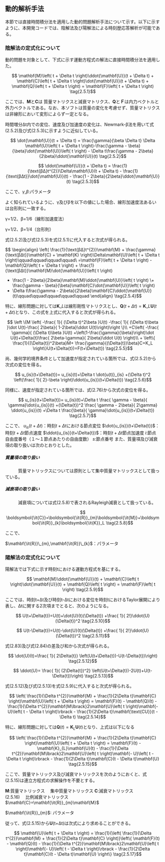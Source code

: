 <script type="text/x-mathjax-config">
MathJax.Hub.Config({
  tex2jax: {
    inlineMath: [['$','$'], ['\\(','\\)']],
    processEscapes: true
  },
  CommonHTML: { matchFontHeight: true },
  displayAlign: "center"
});
</script>
<script async src="https://cdn.mathjax.org/mathjax/latest/MathJax.js?config=TeX-AMS_CHTML"></script>

## 動的解析手法

本節では直接時間積分法を適用した動的問題解析手法について示す。以下に示すように、本開発コードでは、陰解法及び陽解法による時刻歴応答解析が可能である。

### 陰解法の定式化について

動的問題を対象として、下式に示す運動方程式の解法に直接時間積分法を適用した。

$$
\mathbf{M}\left( t + \Delta t \right)\ddot{\mathbf{U}}(t + \Delta t) + \mathbf{C}\left( t + \Delta t \right)\dot{\mathbf{U}}(t + \Delta t) + \mathbf{Q}\left( t + \Delta t \right) = \mathbf{F}\left( t + \Delta t \right)
\tag{2.5.1}$$

ここでは、**M**と**C**は
質量マトリクスと減衰マトリクス、**Q**と**Ｆ**は内力ベクトルと
外力ベクトルである。なお、本ソフトは質量の変化を考慮せず、質量マトリクスは非線形において変形によらず一定となる。

時間増分Δt内での変位、速度及び加速度の変化は、Newmark-β法を用いて式(2.5.2)及び式(2.5.3)に示すように近似している。

$$
\dot{\mathbf{U}}(t + \Delta t) =
\frac{\gamma}{\beta \Delta t} \Delta \mathbf{U}\left( t + \Delta t \right)-\frac{\gamma -
  \beta}{\beta}\dot{\mathbf{U}}\left( t \right) - \Delta t\frac{\gamma - 2\beta}{2\beta}\ddot{\mathbf{U}}(t)
\tag{2.5.2}$$

$$
\ddot{\mathbf{U}}(t + \Delta t) = \frac{1}{\text{βΔ}t^{2}}\Delta\mathbf{U}(t + \Delta t) - \frac{1}{\text{βΔt}}\dot{\mathbf{U}}(t) - \frac{1 - 2\beta}{2\beta}\ddot{\mathbf{U}}(t)
\tag{2.5.3}$$

ここで、$\gamma$,$\beta$:パラメータ

よく知られているように、γ及びβを以下の値にした場合、線形加速度法あるいは台形則に一致する。

γ=1/2、β=1/6（線形加速度法）

γ=1/2、β=1/4（台形則）

式(2.5.2)及び式(2.5.3)を式(2.5.1)に代入すると次式が得られる。

$$
\begin{align}
\left( \frac{1}{\text{βΔ}t^{2}}\mathbf{M} + \frac{\gamma}{\text{βΔt}}\mathbf{C} + \mathbf{K} \right)\Delta\mathbf{U}\left( t + \Delta t \right)\qquad\qquad\qquad\qquad\\
 =\mathbf{F}\left( t + \Delta t \right) - \mathbf{Q}\left( t + \Delta t \right) + \frac{1}{\text{βΔt}}\mathbf{M}\dot{\mathbf{U}}\left( t \right)
+ \frac{1 - 2\beta}{2\beta}\mathbf{M}\ddot{\mathbf{U}}\left( t \right)
\\+ \frac{\gamma - \beta}{\beta}\mathbf{C}\dot{\mathbf{U}}\left( t \right)
+ \Delta t\frac{\gamma - 2\beta}{2\beta}\mathbf{C}\ddot{\mathbf{U}}(t)\qquad\qquad\qquad\qquad\qquad
\end{align}
\tag{2.5.4}$$

特に、線形問題に対しては$\mathbf{{K}}\_{L}$は線形剛性マトリクスとし、$\mathbf{Q}\left( t + \Delta t \right) = \mathbf{K}\_{L}\mathbf{U}(t + \Delta t)$となり、この式を上式に代入すると次式が得られる。

$$
\left \{M \left( -\frac{ 1}{ (\Delta t)^2\beta }U(t) -\frac{ 1}{ (\Delta t)\beta }\dot U(t)-\frac{ 2\beta}{
    1-2\beta}\ddot U(t)\right)\right  \}\\
+C\left(
-\frac{ \gamma}{ (\Delta t)\beta }U(t) +\left(1-\frac{\gamma}{\beta}\right)\dot U(t)+\Delta{t}\frac{ 2\beta-\gamma}{
    2\beta}\ddot U(t)
\right)\\
+
\left\{
\frac{1}{(\Delta{t})^2\beta}M+
\frac{\gamma}{(\Delta{t})\beta}C+K_L
\right\}U(t+\Delta{t})=F(t+\Delta{t})
\tag{2.5.5}$$

尚、幾何学的境界条件として加速度が指定されている箇所では、式(2.5.2)から次式の変位を得る。

$$
u_{is}(t+\Delta{t})= u_{is}(t)+\Delta t \dot{u(t)}_{is}
+(\Delta t)^2 \left(\frac{ 1}{ 2}-\beta  \right)\ddot{u_{is}}(t+\Delta{t})
\tag{2.5.6}$$

同様に、速度が指定されている箇所では、式(2.76)から次式の変位を得る。

$$
u_{is}(t+\Delta{t})= u_{is}(t)+\Delta t
\frac{ \gamma - \beta}{ \gamma}\dot{u_{is}}(t)
+(\Delta{t})^2 \frac{ \gamma - 2\beta}{ 2\gamma}
\ddot{u_{is}}(t)
+\Delta t \frac{\beta}{ \gamma}\dot{u_{is}}(t+\Delta{t})
\tag{2.5.7}$$

ここで、
$u_{is}(t+\Delta{t})$：時刻$t+\Delta{t}$における節点変位
$\dot{u_{is}}(t+\Delta{t})$：時刻$t+\Delta{t}$節点速度
$\ddot{u_{is}}(t+\Delta{t})$：時刻$t+\Delta{t}$節点加速度
$i$:節点自由度番号（１〜１節点あたりの自由度数）
$s$:節点番号
また、質量項及び減衰項の取り扱いは次のとおりとした。

##### 質量項の取り扱い

　　　質量マトリックスについては原則として集中質量マトリックスとして扱っている。

##### 減衰項の取り扱い

　　　減衰項については式(2.5.8)で表されるRayleigh減衰として扱っている。

$$
\boldsymbol{\it{C}}=\boldsymbol{\it{R}}_{m}\boldsymbol{\it{M}}+\boldsymbol{\it{R}}_{k}\boldsymbol{\it{K}}_L
\tag{2.5.8}$$

ここで、

$\mathbf{\it{R}}\_{m},\mathbf{\it{R}}\_{k}$：パラメータ

### 陽解法の定式化について

陽解法では下式に示す時刻tにおける運動方程式を基にする。

$$
\mathbf{M}\ddot{\mathbf{U}}(t) + \mathbf{C}\left( t \right)\dot{\mathbf{U}}(t) + \mathbf{Q}\left( t \right) = \mathbf{F}\left( t \right)
\tag{2.5.9}$$

ここでは、時刻t+Δt及び時刻t-Δtにおける変位を時刻tにおけるTaylor展開により表し、Δtに関する2次項までとると、次のようになる。

$$
U(t+\Delta{t})=U(t)+\dot{U}(t)(\Delta{t})
+\frac{ 1}{ 2!}\ddot{U}(\Delta{t})^2
\tag{2.5.10}$$

$$
U(t-\Delta{t})=U(t)-\dot{U}(t)(\Delta{t})
+\frac{ 1}{ 2!}\ddot{U}(\Delta{t})^2
\tag{2.5.11}$$

式(2.83)及び式(2.84)の差及び和から次式が得られる。

$$
\dot{U}(t)=\frac{ 1}{ 2\Delta{t}}
\left(U(t+\Delta{t})-U(t-\Delta{t})\right)
\tag{2.5.12}$$

$$
\ddot{U}=
\frac{ 1}{ (2\Delta{t})^2}
\left(U(t+\Delta{t})-2U(t)+U(t-\Delta{t})\right)
\tag{2.5.13}$$

式(2.5.12)及び式(2.5.13)を式(2.5.9)に代入すると次式が得られる。

$$
\left( \frac{1}{\Delta t^{2}}\mathbf{M} + \frac{1}{2\Delta t}\mathbf{C} \right)\mathbf{U}\left( t + \Delta t \right) = \mathbf{F}(t) - \mathbf{Q}(t) - \frac{1}{\Delta t^{2}}\mathbf{M\lbrack}2\mathbf{U}\left( t \right)\mathbf{- U}\left( t - \Delta t \right)\rbrack - \frac{1}{2\Delta t}\mathbf{\text{CU}}(t - \Delta t)
\tag{2.5.14}$$

特に、線形問題に対しては$\mathbf{Q}\left( t \right) = \mathbf{K}_{L}\mathbf{U}(t)$となり、上式は以下になる

$$
\left( \frac{1}{\Delta t^{2}}\mathbf{M} + \frac{1}{2\Delta t}\mathbf{C} \right)\mathbf{U}\left( t + \Delta t \right) = \mathbf{F}(t) - \mathbf{K}_{L}\mathbf{U}(t) - \frac{1}{\Delta t^{2}}\mathbf{M\lbrack}2\mathbf{U}\left( t \right)\mathbf{- U}\left( t - \Delta t \right)\rbrack - \frac{1}{2\Delta t}\mathbf{C}(t - \Delta t)\mathbf{U}
\tag{2.5.15}$$

ここで、質量マトリックス及び減衰マトリックスを次のようにおくと、式(2.5.15)は連立方程式の求解操作を不要とする。

$\mathbf{M}$:質量マトリックス
           　集中質量マトリックス
$\mathbf{C}$:減衰マトリックス　　　　　　　　　 (2.5.16)
           　比例減衰マトリックス $\mathbf{C}=\mathbf{\it{R}}_{m}\mathbf{M}$

$\mathbf{\it{R}}_{m}$: パラメータ

従って、式(2.5.15)から**U**(t+Δt)は次式により求めることができる。

$$
\mathbf{U}\left( t + \Delta t \right) = \frac{1}{\left( \frac{1}{\Delta t^{2}}\mathbf{M} + \frac{1}{2\Delta t}\mathbf{C} \right)}\left\{ \mathbf{F}(t) - \mathbf{Q}(t) - \frac{1}{\Delta t^{2}}\mathbf{M\lbrack}2\mathbf{U}\left( t \right)\mathbf{- U}\left( t - \Delta t \right)\rbrack - \frac{1}{2\Delta t}\mathbf{C}(t - \Delta t)\mathbf{U} \right\}
\tag{2.5.17}$$
